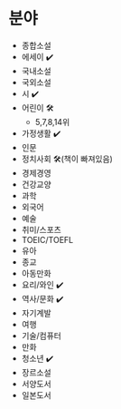 # 분야

- 종합소설
- 에세이 ✔️
- 국내소설
- 국외소설
- 시 ✔️ 
- 어린이 🛠
  - 5,7,8,14위
- 가정생활 ✔️
- 인문
- 정치사회 🛠(책이 빠져있음)
- 경제경영
- 건강교양
- 과학
- 외국어
- 예술
- 취미/스포츠
- TOEIC/TOEFL
- 유아
- 종교
- 아동만화
- 요리/와인 ✔️
- 역사/문화 ✔️
- 자기계발
- 여행
- 기술/컴퓨터
- 만화
- 청소년 ✔️
- 장르소설
- 서양도서
- 일본도서
